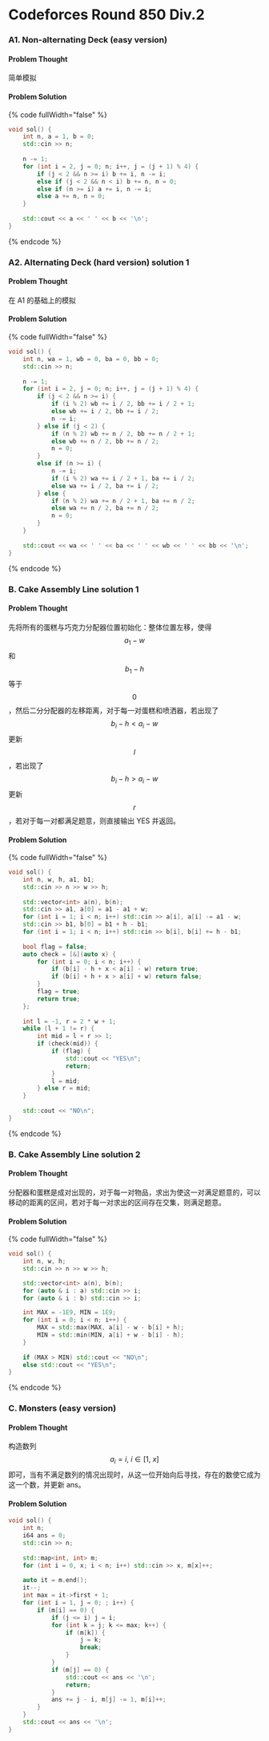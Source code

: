 # Codeforces Round 850 Div.2

### A1. Non-alternating Deck (easy version)

#### Problem Thought

简单模拟

#### Problem Solution

{% code fullWidth="false" %}
```cpp
void sol() {
    int n, a = 1, b = 0;
    std::cin >> n;
    
    n -= 1;
    for (int i = 2, j = 0; n; i++, j = (j + 1) % 4) {
        if (j < 2 && n >= i) b += i, n -= i;
        else if (j < 2 && n < i) b += n, n = 0;
        else if (n >= i) a += i, n -= i;
        else a += n, n = 0;
    }
    
    std::cout << a << ' ' << b << '\n';
}
```
{% endcode %}

### A2. Alternating Deck (hard version) solution 1

#### Problem Thought

在 A1 的基础上的模拟

#### Problem Solution

{% code fullWidth="false" %}
```cpp
void sol() {
    int n, wa = 1, wb = 0, ba = 0, bb = 0;
    std::cin >> n;
 
    n -= 1;
    for (int i = 2, j = 0; n; i++, j = (j + 1) % 4) {
        if (j < 2 && n >= i) {
            if (i % 2) wb += i / 2, bb += i / 2 + 1;
            else wb += i / 2, bb += i / 2;
            n -= i;
        } else if (j < 2) {
            if (n % 2) wb += n / 2, bb += n / 2 + 1;
            else wb += n / 2, bb += n / 2;
            n = 0;
        } 
        else if (n >= i) {
            n -= i;
            if (i % 2) wa += i / 2 + 1, ba += i / 2;
            else wa += i / 2, ba += i / 2;
        } else {
            if (n % 2) wa += n / 2 + 1, ba += n / 2;
            else wa += n / 2, ba += n / 2;
            n = 0;
        }
    }
    
    std::cout << wa << ' ' << ba << ' ' << wb << ' ' << bb << '\n';
}
```
{% endcode %}

### B. Cake Assembly Line solution 1

#### Problem Thought

先将所有的蛋糕与巧克力分配器位置初始化：整体位置左移，使得 $$a_1 - w$$ 和 $$b_1 - h$$ 等于 $$0$$，然后二分分配器的左移距离，对于每一对蛋糕和喷洒器，若出现了 $$b_i - h < a_i - w$$ 更新 $$l$$，若出现了 $$b_i - h > a_i - w$$ 更新 $$r$$，若对于每一对都满足题意，则直接输出 YES 并返回。

#### Problem Solution

{% code fullWidth="false" %}
```cpp
void sol() {
    int n, w, h, a1, b1;
    std::cin >> n >> w >> h;
 
    std::vector<int> a(n), b(n);
    std::cin >> a1, a[0] = a1 - a1 + w;
    for (int i = 1; i < n; i++) std::cin >> a[i], a[i] -= a1 - w;
    std::cin >> b1, b[0] = b1 + h - b1;
    for (int i = 1; i < n; i++) std::cin >> b[i], b[i] += h - b1;
 
    bool flag = false;
    auto check = [&](auto x) {
        for (int i = 0; i < n; i++) {
            if (b[i] - h + x < a[i] - w) return true;
            if (b[i] + h + x > a[i] + w) return false;
        }        
        flag = true;
        return true;
    };
 
    int l = -1, r = 2 * w + 1;
    while (l + 1 != r) {
        int mid = l + r >> 1;
        if (check(mid)) {
            if (flag) {
                std::cout << "YES\n";
                return;
            }
            l = mid;
        } else r = mid;
    }
    
    std::cout << "NO\n";
}
```
{% endcode %}



### B. Cake Assembly Line solution 2

#### Problem Thought

分配器和蛋糕是成对出现的，对于每一对物品，求出为使这一对满足题意的，可以移动的距离的区间，若对于每一对求出的区间存在交集，则满足题意。

#### Problem Solution

{% code fullWidth="false" %}
```cpp
void sol() {
    int n, w, h;
    std::cin >> n >> w >> h;

    std::vector<int> a(n), b(n);
    for (auto & i : a) std::cin >> i;
    for (auto & i : b) std::cin >> i;

    int MAX = -1E9, MIN = 1E9;
    for (int i = 0; i < n; i++) {
        MAX = std::max(MAX, a[i] - w - b[i] + h);
        MIN = std::min(MIN, a[i] + w - b[i] - h);
    }
    
    if (MAX > MIN) std::cout << "NO\n";
    else std::cout << "YES\n";
}
```
{% endcode %}

### C. Monsters (easy version)

#### Problem Thought

构造数列 $$a_i = i ,\ i \in [1, \ x]$$ 即可，当有不满足数列的情况出现时，从这一位开始向后寻找，存在的数使它成为这一个数，并更新 ans。

#### Problem Solution

```cpp
void sol() {
    int n;
    i64 ans = 0;
    std::cin >> n;
 
    std::map<int, int> m;
    for (int i = 0, x; i < n; i++) std::cin >> x, m[x]++; 
 
    auto it = m.end();
    it--;
    int max = it->first + 1;
    for (int i = 1, j = 0; ; i++) {
        if (m[i] == 0) {
            if (j <= i) j = i;
            for (int k = j; k <= max; k++) {
                if (m[k]) {
                    j = k;
                    break;
                }
            }
            if (m[j] == 0) {
                std::cout << ans << '\n';
                return;
            }             
            ans += j - i, m[j] -= 1, m[i]++; 
        }
    }
    std::cout << ans << '\n';
}
```
